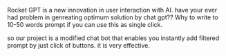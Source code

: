 Rocket GPT is a new innovation in user interaction with AI. have your ever had problem in genreating optimum solution by chat gpt?? Why to write to 10-50 words prompt if you can use this as single click.

so our project is a modified chat bot that enables you instantly add filtered prompt by just click of buttons. it is very effective.

